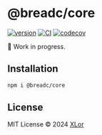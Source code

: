 # @breadc/core

[![version](https://img.shields.io/npm/v/@breadc/core?label=@breadc/core)](https://www.npmjs.com/package/@breadc/core)
[![CI](https://github.com/yjl9903/Breadc/actions/workflows/ci.yml/badge.svg)](https://github.com/yjl9903/Breadc/actions/workflows/ci.yml)
[![codecov](https://codecov.io/gh/yjl9903/Breadc/branch/main/graph/badge.svg?token=F7PGOG62EF)](https://codecov.io/gh/yjl9903/Breadc)

👷 Work in progress.

## Installation

```bash
npm i @breadc/core
```

## License

MIT License © 2024 [XLor](https://github.com/yjl9903)
